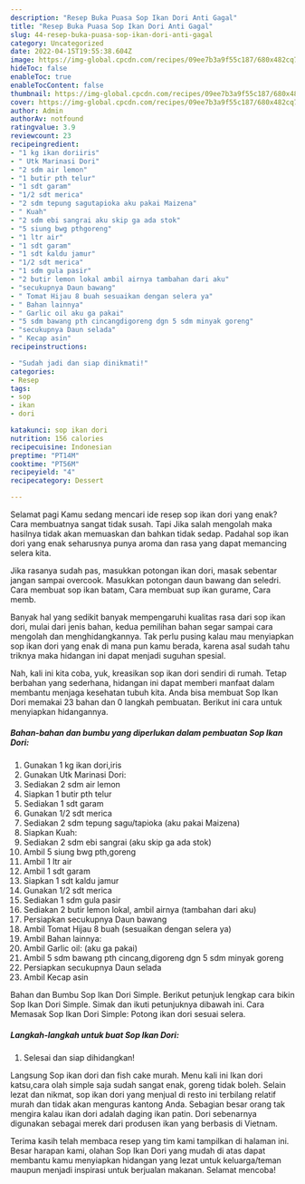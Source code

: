 ```yaml
---
description: "Resep Buka Puasa Sop Ikan Dori Anti Gagal"
title: "Resep Buka Puasa Sop Ikan Dori Anti Gagal"
slug: 44-resep-buka-puasa-sop-ikan-dori-anti-gagal
category: Uncategorized
date: 2022-04-15T19:55:38.604Z
image: https://img-global.cpcdn.com/recipes/09ee7b3a9f55c187/680x482cq70/sop-ikan-dori-foto-resep-utama.jpg
hideToc: false
enableToc: true
enableTocContent: false
thumbnail: https://img-global.cpcdn.com/recipes/09ee7b3a9f55c187/680x482cq70/sop-ikan-dori-foto-resep-utama.jpg
cover: https://img-global.cpcdn.com/recipes/09ee7b3a9f55c187/680x482cq70/sop-ikan-dori-foto-resep-utama.jpg
author: Admin
authorAv: notfound
ratingvalue: 3.9
reviewcount: 23
recipeingredient:
- "1 kg ikan doriiris"
- " Utk Marinasi Dori"
- "2 sdm air lemon"
- "1 butir pth telur"
- "1 sdt garam"
- "1/2 sdt merica"
- "2 sdm tepung sagutapioka aku pakai Maizena"
- " Kuah"
- "2 sdm ebi sangrai aku skip ga ada stok"
- "5 siung bwg pthgoreng"
- "1 ltr air"
- "1 sdt garam"
- "1 sdt kaldu jamur"
- "1/2 sdt merica"
- "1 sdm gula pasir"
- "2 butir lemon lokal ambil airnya tambahan dari aku"
- "secukupnya Daun bawang"
- " Tomat Hijau 8 buah sesuaikan dengan selera ya"
- " Bahan lainnya"
- " Garlic oil aku ga pakai"
- "5 sdm bawang pth cincangdigoreng dgn 5 sdm minyak goreng"
- "secukupnya Daun selada"
- " Kecap asin"
recipeinstructions:

- "Sudah jadi dan siap dinikmati!"
categories:
- Resep
tags:
- sop
- ikan
- dori

katakunci: sop ikan dori 
nutrition: 156 calories
recipecuisine: Indonesian
preptime: "PT14M"
cooktime: "PT56M"
recipeyield: "4"
recipecategory: Dessert

---
```



Selamat pagi Kamu sedang mencari ide resep sop ikan dori yang enak? Cara membuatnya sangat tidak susah. Tapi Jika salah mengolah maka hasilnya tidak akan memuaskan dan bahkan tidak sedap. Padahal sop ikan dori yang enak seharusnya punya aroma dan rasa yang dapat memancing selera kita.


Jika rasanya sudah pas, masukkan potongan ikan dori, masak sebentar jangan sampai overcook. Masukkan potongan daun bawang dan seledri. Cara membuat sop ikan batam, Cara membuat sup ikan gurame, Cara memb.

Banyak hal yang sedikit banyak mempengaruhi kualitas rasa dari sop ikan dori, mulai dari jenis bahan, kedua pemilihan bahan segar sampai cara mengolah dan menghidangkannya. Tak perlu pusing kalau mau menyiapkan sop ikan dori yang enak di mana pun kamu berada, karena asal sudah tahu triknya maka hidangan ini dapat menjadi suguhan spesial.


Nah, kali ini kita coba, yuk, kreasikan sop ikan dori sendiri di rumah. Tetap berbahan yang sederhana, hidangan ini dapat memberi manfaat dalam membantu menjaga kesehatan tubuh kita. Anda bisa membuat Sop Ikan Dori memakai 23 bahan dan 0 langkah pembuatan. Berikut ini cara untuk menyiapkan hidangannya.

<!--inarticleads1-->

##### Bahan-bahan dan bumbu yang diperlukan dalam pembuatan Sop Ikan Dori:

1. Gunakan 1 kg ikan dori,iris
1. Gunakan  Utk Marinasi Dori:
1. Sediakan 2 sdm air lemon
1. Siapkan 1 butir pth telur
1. Sediakan 1 sdt garam
1. Gunakan 1/2 sdt merica
1. Sediakan 2 sdm tepung sagu/tapioka (aku pakai Maizena)
1. Siapkan  Kuah:
1. Sediakan 2 sdm ebi sangrai (aku skip ga ada stok)
1. Ambil 5 siung bwg pth,goreng
1. Ambil 1 ltr air
1. Ambil 1 sdt garam
1. Siapkan 1 sdt kaldu jamur
1. Gunakan 1/2 sdt merica
1. Sediakan 1 sdm gula pasir
1. Sediakan 2 butir lemon lokal, ambil airnya (tambahan dari aku)
1. Persiapkan secukupnya Daun bawang
1. Ambil  Tomat Hijau 8 buah (sesuaikan dengan selera ya)
1. Ambil  Bahan lainnya:
1. Ambil  Garlic oil: (aku ga pakai)
1. Ambil 5 sdm bawang pth cincang,digoreng dgn 5 sdm minyak goreng
1. Persiapkan secukupnya Daun selada
1. Ambil  Kecap asin


Bahan dan Bumbu Sop Ikan Dori Simple. Berikut petunjuk lengkap cara bikin Sop Ikan Dori Simple. Simak dan ikuti petunjuknya dibawah ini. Cara Memasak Sop Ikan Dori Simple: Potong ikan dori sesuai selera. 

<!--inarticleads2-->

##### Langkah-langkah untuk buat Sop Ikan Dori:


1. Selesai dan siap dihidangkan!

Langsung Sop ikan dori dan fish cake murah. Menu kali ini Ikan dori katsu,cara olah simple saja sudah sangat enak, goreng tidak boleh. Selain lezat dan nikmat, sop ikan dori yang menjual di resto ini terbilang relatif murah dan tidak akan menguras kantong Anda. Sebagian besar orang tak mengira kalau ikan dori adalah daging ikan patin. Dori sebenarnya digunakan sebagai merek dari produsen ikan yang berbasis di Vietnam. 

Terima kasih telah membaca resep yang tim kami tampilkan di halaman ini. Besar harapan kami, olahan Sop Ikan Dori yang mudah di atas dapat membantu kamu menyiapkan hidangan yang lezat untuk keluarga/teman maupun menjadi inspirasi untuk berjualan makanan. Selamat mencoba!
